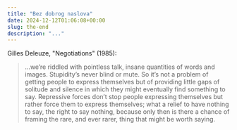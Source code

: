 ```yaml
---
title: "Bez dobrog naslova"
date: 2024-12-12T01:06:08+00:00
slug: the-end
description: "..."
---
```


Gilles Deleuze, "Negotiations" (1985):

> ...we’re riddled with pointless talk, insane quantities of words and images. Stupidity’s never blind or mute. So it’s not a problem of getting people to express themselves but of providing little gaps of solitude and silence in which they might eventually find something to say. Repressive forces don’t stop people expressing themselves but rather force them to express themselves; what a relief to have nothing to say, the right to say nothing, because only then is there a chance of framing the rare, and ever rarer, thing that might be worth saying.
